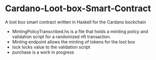 # Cardano-Loot-box-Smart-Contract
A loot box smart contract written in Haskell for the Cardano bockchain
- MintingPolicyTranscribed.hs is a file that holds a miniting policy and validation script for a randomized nft transaction.
- Minting endpoint allows the minting of tokens for the loot box
- lock locks value to the validation script 
- purchase is a work in progress

